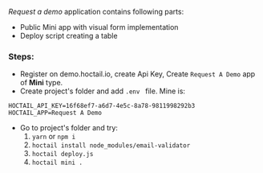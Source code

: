 *Request a demo* application contains following parts:
* Public Mini app with visual form implementation
* Deploy script creating a table

### Steps:
* Register on demo.hoctail.io, create Api Key, Create `Request A Demo` app of **Mini** type.
* Create project's folder and add `.env ` file. Mine is:
```
HOCTAIL_API_KEY=16f68ef7-a6d7-4e5c-8a78-9811998292b3
HOCTAIL_APP=Request A Demo
```
* Go to project's folder and try:
  1. `yarn` or `npm i`
  1. `hoctail install node_modules/email-validator`
  1. `hoctail deploy.js`
  1. `hoctail mini .`
